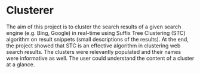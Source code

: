 Clusterer
=========

The aim of this project is to cluster the search results of a given search engine (e.g. Bing, Google) in real-time using Suffix Tree Clustering (STC) algorithm on result snippets (small descriptions of the results). At the end, the project showed that STC is an effective algorithm in clustering web search results. The clusters were relevantly populated and their names were informative as well. The user could understand the content of a cluster at a glance.
